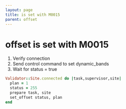 ```yaml
---
layout: page
title: is set with M0015
parent: offset
---
```


# offset is set with M0015

1. Verify connection
2. Send control command to set dynamic_bands
3. Wait for status = true

```ruby
Validator::Site.connected do |task,supervisor,site|
  plan = 1
  status = 255
  prepare task, site
  set_offset status, plan
end
```

